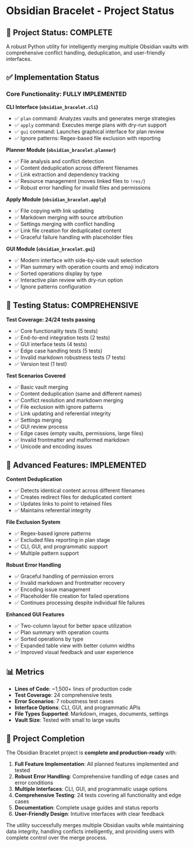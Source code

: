 # Obsidian Bracelet - Project Status

## 🎯 Project Status: **COMPLETE**

A robust Python utility for intelligently merging multiple Obsidian vaults with comprehensive conflict handling, deduplication, and user-friendly interfaces.

## ✅ Implementation Status

### Core Functionality: **FULLY IMPLEMENTED**

**CLI Interface (`obsidian_bracelet.cli`)**
- ✅ `plan` command: Analyzes vaults and generates merge strategies
- ✅ `apply` command: Executes merge plans with dry-run support
- ✅ `gui` command: Launches graphical interface for plan review
- ✅ Ignore patterns: Regex-based file exclusion with reporting

**Planner Module (`obsidian_bracelet.planner`)**
- ✅ File analysis and conflict detection
- ✅ Content deduplication across different filenames
- ✅ Link extraction and dependency tracking
- ✅ Resource management (moves linked files to `!res/`)
- ✅ Robust error handling for invalid files and permissions

**Apply Module (`obsidian_bracelet.apply`)**
- ✅ File copying with link updating
- ✅ Markdown merging with source attribution
- ✅ Settings merging with conflict handling
- ✅ Link file creation for deduplicated content
- ✅ Graceful failure handling with placeholder files

**GUI Module (`obsidian_bracelet.gui`)**
- ✅ Modern interface with side-by-side vault selection
- ✅ Plan summary with operation counts and emoji indicators
- ✅ Sorted operations display by type
- ✅ Interactive plan review with dry-run option
- ✅ Ignore patterns configuration

## 🧪 Testing Status: **COMPREHENSIVE**

**Test Coverage: 24/24 tests passing**
- ✅ Core functionality tests (5 tests)
- ✅ End-to-end integration tests (2 tests)
- ✅ GUI interface tests (4 tests)
- ✅ Edge case handling tests (5 tests)
- ✅ Invalid markdown robustness tests (7 tests)
- ✅ Version test (1 test)

**Test Scenarios Covered**
- ✅ Basic vault merging
- ✅ Content deduplication (same and different names)
- ✅ Conflict resolution and markdown merging
- ✅ File exclusion with ignore patterns
- ✅ Link updating and referential integrity
- ✅ Settings merging
- ✅ GUI review process
- ✅ Edge cases (empty vaults, permissions, large files)
- ✅ Invalid frontmatter and malformed markdown
- ✅ Unicode and encoding issues

## 🚀 Advanced Features: **IMPLEMENTED**

**Content Deduplication**
- ✅ Detects identical content across different filenames
- ✅ Creates redirect files for deduplicated content
- ✅ Updates links to point to retained files
- ✅ Maintains referential integrity

**File Exclusion System**
- ✅ Regex-based ignore patterns
- ✅ Excluded files reporting in plan stage
- ✅ CLI, GUI, and programmatic support
- ✅ Multiple pattern support

**Robust Error Handling**
- ✅ Graceful handling of permission errors
- ✅ Invalid markdown and frontmatter recovery
- ✅ Encoding issue management
- ✅ Placeholder file creation for failed operations
- ✅ Continues processing despite individual file failures

**Enhanced GUI Features**
- ✅ Two-column layout for better space utilization
- ✅ Plan summary with operation counts
- ✅ Sorted operations by type
- ✅ Expanded table view with better column widths
- ✅ Improved visual feedback and user experience

## 📊 Metrics

- **Lines of Code**: ~1,500+ lines of production code
- **Test Coverage**: 24 comprehensive tests
- **Error Scenarios**: 7 robustness test cases
- **Interface Options**: CLI, GUI, and programmatic APIs
- **File Types Supported**: Markdown, images, documents, settings
- **Vault Size**: Tested with small to large vaults

## 🎉 Project Completion

The Obsidian Bracelet project is **complete and production-ready** with:

1. **Full Feature Implementation**: All planned features implemented and tested
2. **Robust Error Handling**: Comprehensive handling of edge cases and error conditions
3. **Multiple Interfaces**: CLI, GUI, and programmatic usage options
4. **Comprehensive Testing**: 24 tests covering all functionality and edge cases
5. **Documentation**: Complete usage guides and status reports
6. **User-Friendly Design**: Intuitive interfaces with clear feedback

The utility successfully merges multiple Obsidian vaults while maintaining data integrity, handling conflicts intelligently, and providing users with complete control over the merge process.